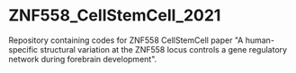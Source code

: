 # ZNF558_CellStemCell_2021
Repository containing codes for ZNF558 CellStemCell paper "A human-specific structural variation at the ZNF558 locus controls a gene regulatory network during forebrain development".


